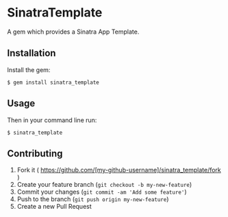# SinatraTemplate

A gem which provides a Sinatra App Template.

## Installation

Install the gem:

    $ gem install sinatra_template

## Usage

Then in your command line run:

    $ sinatra_template

## Contributing

1. Fork it ( https://github.com/[my-github-username]/sinatra_template/fork )
2. Create your feature branch (`git checkout -b my-new-feature`)
3. Commit your changes (`git commit -am 'Add some feature'`)
4. Push to the branch (`git push origin my-new-feature`)
5. Create a new Pull Request
